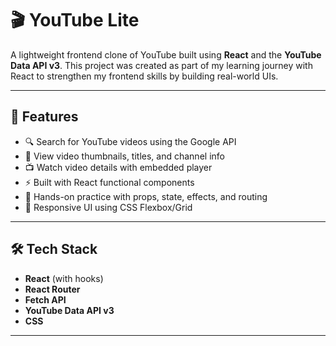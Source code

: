 # 🎬 YouTube Lite

A lightweight frontend clone of YouTube built using **React** and the **YouTube Data API v3**. This project was created as part of my learning journey with React to strengthen my frontend skills by building real-world UIs.

---

## 🚀 Features

- 🔍 Search for YouTube videos using the Google API
- 🎥 View video thumbnails, titles, and channel info
- 📺 Watch video details with embedded player
- ⚡ Built with React functional components
- 🧠 Hands-on practice with props, state, effects, and routing
- 📱 Responsive UI using CSS Flexbox/Grid

---

## 🛠️ Tech Stack

- **React** (with hooks)
- **React Router**
- **Fetch API**
- **YouTube Data API v3**
- **CSS**

---
